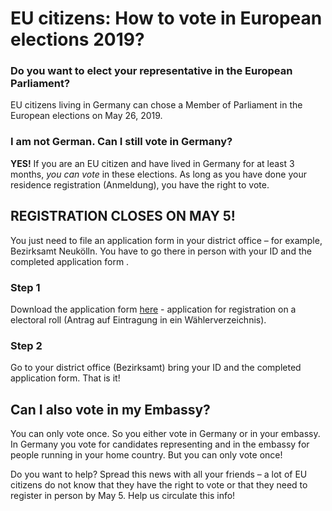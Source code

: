 # EU citizens: How to vote in European elections 2019?

### Do you want to elect your representative in the European Parliament?

EU citizens living in Germany can chose a Member of Parliament in the European elections on May 26, 2019. 

### I am not German. Can I still vote in Germany? 

**YES!** If you are an EU citizen and have lived in Germany for at least 3 months, *you can vote* in these elections. 
As long as you have done your residence registration (Anmeldung), you have the right to vote.

## REGISTRATION CLOSES ON MAY 5!

You just need to file an application form in your district office – for example, Bezirksamt Neukölln. 
You have to go there in person with your ID and the completed application form .

###  Step 1

Download the application form [here](https://www.bundeswahlleiter.de/dam/jcr/d975b44c-d57d-439a-b290-7ff6b956ccb4/euwo_anlage-2a_ausfuellbar.pdf) - application for registration on a electoral roll (Antrag auf Eintragung in ein Wählerverzeichnis). 

### Step 2
Go to your district office (Bezirksamt) bring your ID and the completed application form. That is it!


## Can I also vote in my Embassy?

You can only vote once. So you either vote in Germany or in your embassy. In Germany you vote for candidates
representing and in the embassy for people running in your home country. But you can only vote once!

Do you want to help? Spread this news with all your friends – a lot of EU citizens do not know that they have 
the right to vote or that they need to register in person by May 5. Help us circulate this info!
